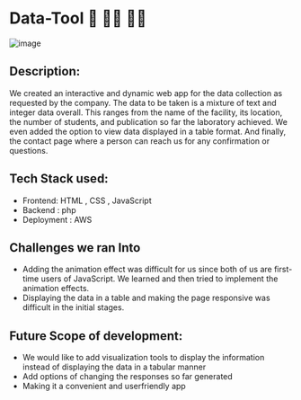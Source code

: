 # Data-Tool 🏥 👩‍⚕️ 👨‍⚕️
![image](https://github.com/adarshvulli/data-analytics-for-health-science/blob/main/images/1.jpg)

## Description:
We created an interactive and dynamic web app for the data collection as requested by the company. The data to be taken is a mixture of text and integer data overall. This ranges from the name of the facility, its location, the number of students, and publication so far the laboratory achieved. We even added the option to view data displayed in a table format. And finally, the contact page where a person can reach us for any confirmation or questions.

## Tech Stack used:
- Frontend: HTML , CSS , JavaScript
- Backend : php
- Deployment : AWS

## Challenges we ran Into
- Adding the animation effect was difficult for us since both of us are first-time users of JavaScript. We learned and then tried to implement the animation effects.
- Displaying the data in a table and making the page responsive was difficult in the initial stages.

## Future Scope of development:
- We would like to add visualization tools to display the information instead of displaying the data in a tabular manner
- Add options of changing the responses so far generated
- Making it a convenient and userfriendly app 
